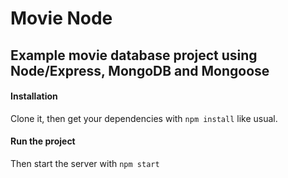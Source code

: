 # Movie Node

## Example movie database project using Node/Express, MongoDB and Mongoose

#### Installation
Clone it, then get your dependencies with `npm install` like usual.

#### Run the project
Then start the server with `npm start`